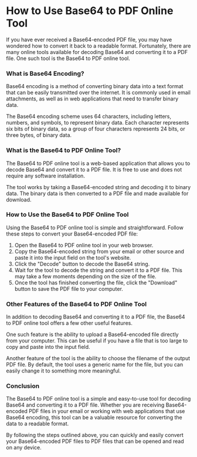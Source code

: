 How to Use Base64 to PDF Online Tool
====================================

If you have ever received a Base64-encoded PDF file, you may have wondered how to convert it back to a readable format. Fortunately, there are many online tools available for decoding Base64 and converting it to a PDF file. One such tool is the Base64 to PDF online tool.

### What is Base64 Encoding?

Base64 encoding is a method of converting binary data into a text format that can be easily transmitted over the internet. It is commonly used in email attachments, as well as in web applications that need to transfer binary data.

The Base64 encoding scheme uses 64 characters, including letters, numbers, and symbols, to represent binary data. Each character represents six bits of binary data, so a group of four characters represents 24 bits, or three bytes, of binary data.

### What is the Base64 to PDF Online Tool?

The Base64 to PDF online tool is a web-based application that allows you to decode Base64 and convert it to a PDF file. It is free to use and does not require any software installation.

The tool works by taking a Base64-encoded string and decoding it to binary data. The binary data is then converted to a PDF file and made available for download.

### How to Use the Base64 to PDF Online Tool

Using the Base64 to PDF online tool is simple and straightforward. Follow these steps to convert your Base64-encoded PDF file:

1. Open the Base64 to PDF online tool in your web browser.
2. Copy the Base64-encoded string from your email or other source and paste it into the input field on the tool's website.
3. Click the "Decode" button to decode the Base64 string.
4. Wait for the tool to decode the string and convert it to a PDF file. This may take a few moments depending on the size of the file.
5. Once the tool has finished converting the file, click the "Download" button to save the PDF file to your computer.

### Other Features of the Base64 to PDF Online Tool

In addition to decoding Base64 and converting it to a PDF file, the Base64 to PDF online tool offers a few other useful features.

One such feature is the ability to upload a Base64-encoded file directly from your computer. This can be useful if you have a file that is too large to copy and paste into the input field.

Another feature of the tool is the ability to choose the filename of the output PDF file. By default, the tool uses a generic name for the file, but you can easily change it to something more meaningful.

### Conclusion

The Base64 to PDF online tool is a simple and easy-to-use tool for decoding Base64 and converting it to a PDF file. Whether you are receiving Base64-encoded PDF files in your email or working with web applications that use Base64 encoding, this tool can be a valuable resource for converting the data to a readable format.

By following the steps outlined above, you can quickly and easily convert your Base64-encoded PDF files to PDF files that can be opened and read on any device.